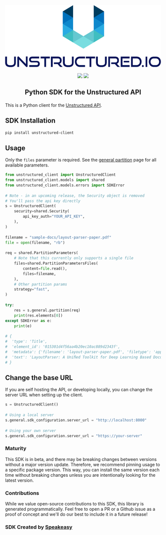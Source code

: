 <h3 align="center">
  <img
    src="https://raw.githubusercontent.com/Unstructured-IO/unstructured/main/img/unstructured_logo.png"
    height="200"
  >
</h3>

<div align="center">
    <a href="https://speakeasyapi.dev/"><img src="https://custom-icon-badges.demolab.com/badge/-Built%20By%20Speakeasy-212015?style=for-the-badge&logoColor=FBE331&logo=speakeasy&labelColor=545454" /></a>
    <a href="https://github.com/Unstructured-IO/unstructured-client.git/actions"><img src="https://img.shields.io/github/actions/workflow/status/speakeasy-sdks/bolt-php/speakeasy_sdk_generation.yml?style=for-the-badge" /></a>
</div>

<h2 align="center">
  <p>Python SDK for the Unstructured API</p>
</h2>

This is a Python client for the [Unstructured API](https://unstructured-io.github.io/unstructured/api.html). 

<!-- Start SDK Installation -->
## SDK Installation

```bash
pip install unstructured-client
```
<!-- End SDK Installation -->

## Usage
Only the `files` parameter is required. See the [general partition](docs/sdks/general/README.md) page for all available parameters. 

```python
from unstructured_client import UnstructuredClient
from unstructured_client.models import shared
from unstructured_client.models.errors import SDKError

# Note - in an upcoming release, the Security object is removed
# You'll pass the api key directly
s = UnstructuredClient(
    security=shared.Security(
        api_key_auth="YOUR_API_KEY",
    ),
)

filename = "sample-docs/layout-parser-paper.pdf"
file = open(filename, "rb")

req = shared.PartitionParameters(
    # Note that this currently only supports a single file
    files=shared.PartitionParametersFiles(
        content=file.read(),
        files=filename,
    ),
    # Other partition params
    strategy="fast",
)

try:
    res = s.general.partition(req)
    print(res.elements[0])
except SDKError as e:
    print(e)

# {
#  'type': 'Title',
#  'element_id': '015301d4f56aa4b20ec10ac889d2343f',
#  'metadata': {'filename': 'layout-parser-paper.pdf', 'filetype': 'application/pdf', 'page_number': 1},
#  'text': 'LayoutParser: A Uniﬁed Toolkit for Deep Learning Based Document Image Analysis'
# }
```

## Change the base URL

If you are self hosting the API, or developing locally, you can change the server URL when setting up the client.

```python
s = UnstructuredClient()

# Using a local server
s.general.sdk_configuration.server_url = "http://localhost:8000"

# Using your own server
s.general.sdk_configuration.server_url = "https://your-server"
```

<!-- Start Dev Containers -->

<!-- End Dev Containers -->




<!-- No SDK Example Usage -->

<!-- No SDK Available Operations -->

<!-- No Pagination -->

<!-- Placeholder for Future Speakeasy SDK Sections -->

### Maturity

This SDK is in beta, and there may be breaking changes between versions without a major version update. Therefore, we recommend pinning usage
to a specific package version. This way, you can install the same version each time without breaking changes unless you are intentionally
looking for the latest version.

### Contributions

While we value open-source contributions to this SDK, this library is generated programmatically.
Feel free to open a PR or a Github issue as a proof of concept and we'll do our best to include it in a future release!

### SDK Created by [Speakeasy](https://docs.speakeasyapi.dev/docs/using-speakeasy/client-sdks)

